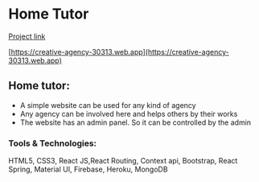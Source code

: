 # Home Tutor

[Project link](https://creative-agency-30313.web.app) 

[https://creative-agency-30313.web.app](https://creative-agency-30313.web.app)
   
## Home tutor:
  -	A simple website can be used for any kind of agency
  - Any agency can be involved here and helps others by their works
  - The website has an admin panel. So it can be controlled
    by the admin
  
### Tools & Technologies: 
  HTML5, CSS3, React JS,React Routing, Context api, Bootstrap, React Spring, Material UI, Firebase, Heroku, 
  MongoDB